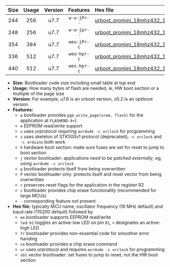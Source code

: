 |Size|Usage|Version|Features|Hex file|
|:-:|:-:|:-:|:-:|:--|
|244|256|u7.7|`w-u-jPr--`|[urboot_promini_18mhz432_19200bps_led+b5_ur_vbl.hex](https://raw.githubusercontent.com/stefanrueger/urboot.hex/main/boards/promini/fcpu_18mhz432/19200_bps/urboot_promini_18mhz432_19200bps_led+b5_ur_vbl.hex)|
|248|256|u7.7|`w-u-jpr--`|[urboot_promini_18mhz432_19200bps_led+b5_fr_ur_vbl.hex](https://raw.githubusercontent.com/stefanrueger/urboot.hex/main/boards/promini/fcpu_18mhz432/19200_bps/urboot_promini_18mhz432_19200bps_led+b5_fr_ur_vbl.hex)|
|354|384|u7.7|`weu-jPr-c`|[urboot_promini_18mhz432_19200bps_ee_led+b5_fr_ce_ur_vbl.hex](https://raw.githubusercontent.com/stefanrueger/urboot.hex/main/boards/promini/fcpu_18mhz432/19200_bps/urboot_promini_18mhz432_19200bps_ee_led+b5_fr_ce_ur_vbl.hex)|
|336|512|u7.7|`weu-hpr-c`|[urboot_promini_18mhz432_19200bps_ee_led+b5_fr_ce_ur.hex](https://raw.githubusercontent.com/stefanrueger/urboot.hex/main/boards/promini/fcpu_18mhz432/19200_bps/urboot_promini_18mhz432_19200bps_ee_led+b5_fr_ce_ur.hex)|
|440|512|u7.7|`wes-hpr-c`|[urboot_promini_18mhz432_19200bps_ee_led+b5_fr_ce.hex](https://raw.githubusercontent.com/stefanrueger/urboot.hex/main/boards/promini/fcpu_18mhz432/19200_bps/urboot_promini_18mhz432_19200bps_ee_led+b5_fr_ce.hex)|

- **Size:** Bootloader code size including small table at top end
- **Usage:** How many bytes of flash are needed, ie, HW boot section or a multiple of the page size
- **Version:** For example, u7.6 is an urboot version, o5.2 is an optiboot version
- **Features:**
  + `w` bootloader provides `pgm_write_page(sram, flash)` for the application at `FLASHEND-4+1`
  + `e` EEPROM read/write support
  + `u` uses urprotocol requiring `avrdude -c urclock` for programming
  + `s` uses skeleton of STK500v1 protocol (deprecated); `-c urclock` and `-c arduino` both work
  + `h` hardware boot section: make sure fuses are set for reset to jump to boot section
  + `j` vector bootloader: applications *need to be patched externally*, eg, using `avrdude -c urclock`
  + `p` bootloader protects itself from being overwritten
  + `P` vector bootloader only: protects itself and reset vector from being overwritten
  + `r` preserves reset flags for the application in the register R2
  + `c` bootloader provides chip erase functionality (recommended for large MCUs)
  + `-` corresponding feature not present
- **Hex file:** typically MCU name, oscillator frequency (16 MHz default) and baud rate (115200 default) followed by
  + `ee` bootloader supports EEPROM read/write
  + `led-b1` toggles an active-low LED on pin `B1`, `+` designates an active-high LED
  + `fr` bootloader provides non-essential code for smoother error handing
  + `ce` bootloader provides a chip erase command
  + `ur` uses urprotocol and requires `avrdude -c urclock` for programming
  + `vbl` vector bootloader: set fuses to jump to reset, not the HW boot section
